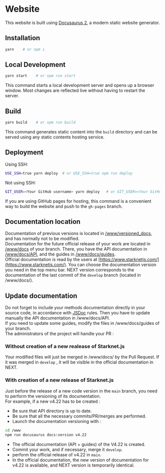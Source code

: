 # Website

This website is built using [Docusaurus 2](https://docusaurus.io/), a modern static website generator.

## Installation

```bash
yarn    # or npm i
```

## Local Development

```bash
yarn start    # or npm run start
```

This command starts a local development server and opens up a browser window. Most changes are reflected live without having to restart the server.

## Build

```bash
yarn build    # or npm run build
```

This command generates static content into the `build` directory and can be served using any static contents hosting service.

## Deployment

Using SSH:

```bash
USE_SSH=true yarn deploy  # or USE_SSH=true npm run deploy
```

Not using SSH:

```bash
GIT_USER=<Your GitHub username> yarn deploy   # or GIT_USER=<Your GitHub username> npm run deploy
```

If you are using GitHub pages for hosting, this command is a convenient way to build the website and push to the `gh-pages` branch.

## Documentation location

Documentation of previous versions is located in [/www/versioned_docs](/www/versioned_docs), and has normally not to be modified.  
Documentation for the future official release of your work are located in [/www/docs](/www/docs) of your branch. There, you have the API documentation in [/www/docs/API](/www/docs/API), and the guides in [/www/docs/guides](/www/docs/guides).  
Official documentation is read by the users at [https://www.starknetjs.com/](https://www.starknetjs.com/). You can choose the documentation version you need in the top menu bar. NEXT version corresponds to the documentation of the last commit of the `develop` branch (located in /www/docs/).

## Update documentation

Do not forget to include your methods documentation directly in your source code, in accordance with [JSDoc](https://jsdoc.app/) rules. Then you have to update manually the API documentation in /www/docs/API.  
If you need to update some guides, modify the files in /www/docs/guides of your branch.  
The administrators of the project will handle your PR :

### Without creation of a new realease of Starknet.js

Your modified files will just be merged in /www/docs/ by the Pull Request. If it was merged in `develop` , it will be visible in the official documentation in NEXT.

### With creation of a new release of Starknet.js

Just before the release of a new code version in the `main` branch, you need to perform the versioning of its documentation.  
For example, if a new v4.22 has to be created :

- Be sure that API directory is up to date.
- Be sure that all the necessary commits/PR/merges are performed.
- Launch the documentation versioning with :

```bash
cd /www
npm run docusaurus docs:version v4.22
```

- The official documentation (API + guides) of the V4.22 is created.
- Commit your work, and if necessary, merge it `develop`.
- perform the official release of v4.22 in `main`.
- In the official documentation, the new version of documentation for v4.22 is available, and NEXT version is temporarily identical.
